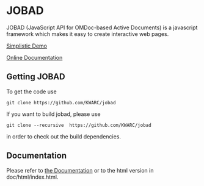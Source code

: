 # JOBAD

JOBAD (JavaScript API for OMDoc-based Active Documents) is a javascript framework which makes it easy to create interactive web pages. 

[Simplistic Demo](http://kwarc.github.com/jobad/examples/release.html)


[Online Documentation](http://kwarc.github.com/jobad/)


## Getting JOBAD
To get the code use 

    git clone https://github.com/KWARC/jobad
    
If you want to build jobad, please use

    git clone --recursive  https://github.com/KWARC/jobad
    
in order to check out the build dependencies. 

## Documentation
Please refer to [the Documentation](doc/md/index.md) or to the html version in doc/html/index.html. 

